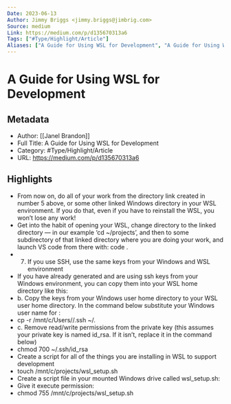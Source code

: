 ```yaml
---
Date: 2023-06-13
Author: Jimmy Briggs <jimmy.briggs@jimbrig.com>
Source: medium
Link: https://medium.com/p/d135670313a6
Tags: ["#Type/Highlight/Article"]
Aliases: ["A Guide for Using WSL for Development", "A Guide for Using WSL for Development"]
---
```

# A Guide for Using WSL for Development

## Metadata
- Author: [[Janel Brandon]]
- Full Title: A Guide for Using WSL for Development
- Category: #Type/Highlight/Article
- URL: https://medium.com/p/d135670313a6

## Highlights
- From now on, do all of your work from the directory link created in number 5 above, or some other linked Windows directory in your WSL environment. If you do that, even if you have to reinstall the WSL, you won’t lose any work!
- Get into the habit of opening your WSL, change directory to the linked directory — in our example ‘cd ~/projects’, and then to some subdirectory of that linked directory where you are doing your work, and launch VS code from there with: code .
- 7. If you use SSH, use the same keys from your Windows and WSL environment
- If you have already generated and are using ssh keys from your Windows environment, you can copy them into your WSL home directory like this:
- b. Copy the keys from your Windows user home directory to your WSL user home directory. In the command below substitute your Windows user name for <your windows user name here>:
- cp -r /mnt/c/Users/<your windows user name here>/.ssh ~/.
- c. Remove read/write permissions from the private key (this assumes your private key is named id_rsa. If it isn’t, replace it in the command below)
- chmod 700 ~/.ssh/id_rsa
- Create a script for all of the things you are installing in WSL to support development
- touch /mnt/c/projects/wsl_setup.sh
- Create a script file in your mounted Windows drive called wsl_setup.sh:
- Give it execute permission:
- chmod 755 /mnt/c/projects/wsl_setup.sh
